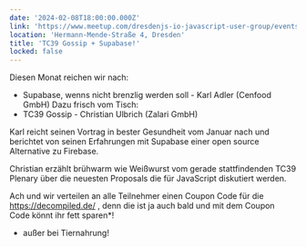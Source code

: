 ```yaml
---
date: '2024-02-08T18:00:00.000Z'
link: 'https://www.meetup.com/dresdenjs-io-javascript-user-group/events/297415456'
location: 'Hermann-Mende-Straße 4, Dresden'
title: 'TC39 Gossip + Supabase!'
locked: false
---
```

Diesen Monat reichen wir nach:
* Supabase, wenns nicht brenzlig werden soll - Karl Adler (Cenfood GmbH)
Dazu frisch vom Tisch:
* TC39 Gossip - Christian Ulbrich (Zalari GmbH)

Karl reicht seinen Vortrag in bester Gesundheit vom Januar nach und berichtet von seinen Erfahrungen mit Supabase einer open source Alternative zu Firebase.

Christian erzählt brühwarm wie Weißwurst vom gerade stattfindenden TC39 Plenary über die neuesten Proposals die für JavaScript diskutiert werden.

Ach und wir verteilen an alle Teilnehmer einen Coupon Code für die https://decompiled.de/ , denn die ist ja auch bald und mit dem Coupon Code könnt ihr fett sparen*!

* außer bei Tiernahrung!
